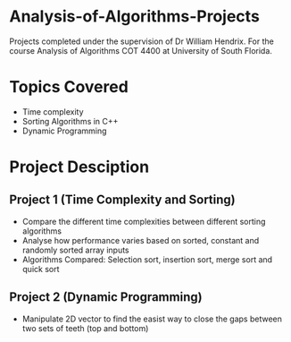 # Analysis-of-Algorithms-Projects
Projects completed under the supervision of Dr William Hendrix. For the course Analysis of Algorithms COT 4400 at University of South Florida.

# Topics Covered
- Time complexity
- Sorting Algorithms in C++
- Dynamic Programming

# Project Desciption
## Project 1 (Time Complexity and Sorting)
- Compare the different time complexities between different sorting algorithms
- Analyse how performance varies based on sorted, constant and randomly sorted array inputs
- Algorithms Compared: Selection sort, insertion sort, merge sort and quick sort


## Project 2 (Dynamic Programming)
- Manipulate 2D vector to find the easist way to close the gaps between two sets of teeth (top and bottom)
